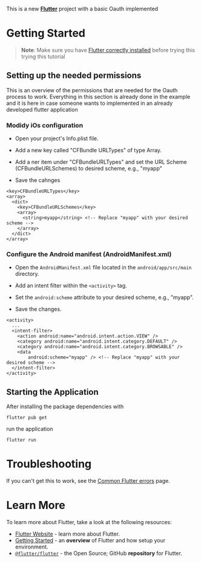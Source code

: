 This is a new [**Flutter**](https://flutter.dev/) project with a basic Oauth implemented

# Getting Started

>**Note**: Make sure you have [Flutter correctly installed](https://docs.flutter.dev/get-started/install) before trying this trying this tutorial

## Setting up the needed permissions

This is an overview of the permissions that are needed for the Oauth process to work. Everything in this section is already done in the example and it is here in case someone wants to implemented in an already developed flutter application

### Modidy iOs configuration

- Open your project's Info.plist file.

- Add a new key called "CFBundle URLTypes" of type Array.

- Add a ner item under "CFBundleURLTypes" and set the URL Scheme (CFBundleURLSchemes) to desired scheme, e.g., "myapp"

- Save the cahnges

```
<key>CFBundleURLTypes</key>
<array>
  <dict>
    <key>CFBundleURLSchemes</key>
    <array>
      <string>myapp</string> <!-- Replace "myapp" with your desired scheme -->
    </array>
  </dict>
</array>
```

### Configure the Android manifest (AndroidManifest.xml)

- Open the `AndroidManifest.xml` file located in the `android/app/src/main` directory.

- Add an intent filter within the `<activity>` tag.

- Set the `android:scheme` attribute to your desired scheme, e.g., "myapp".

- Save the changes.

```
<activity>
  ...
  <intent-filter>
    <action android:name="android.intent.action.VIEW" />
    <category android:name="android.intent.category.DEFAULT" />
    <category android:name="android.intent.category.BROWSABLE" />
    <data
        android:scheme="myapp" /> <!-- Replace "myapp" with your desired scheme -->
  </intent-filter>
</activity>
```

## Starting the Application

After installing the package dependencies with 


```
flutter pub get
```

run the application

```
flutter run
```

# Troubleshooting

If you can't get this to work, see the [Common Flutter errors](https://docs.flutter.dev/testing/common-errors) page.

# Learn More

To learn more about Flutter, take a look at the following resources:

- [Flutter Website](https://flutter.dev/) - learn more about Flutter.
- [Getting Started](https://docs.flutter.dev/get-started/install) - an **overview** of Flutter and how setup your environment.
- [`@flutter/flutter`](https://github.com/flutter/flutter) - the Open Source; GitHub **repository** for Flutter.
